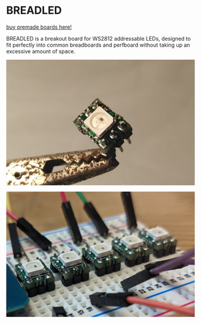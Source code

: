 # BREADLED
[buy premade boards here!](https://www.tindie.com/products/25237/)

BREADLED is a breakout board for WS2812 addressable LEDs, designed to fit perfectly into common breadboards and perfboard without taking up an excessive amount of space.

![the thingy](images/justone.jpg)

![on breadboard](images/breadboard.jpg)
